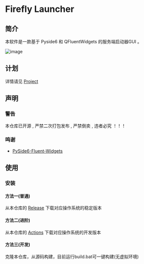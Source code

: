 # Firefly Launcher
## 简介
本软件是一款基于 Pyside6 和 QFluentWidgets 的服务端启动器GUI 。

![image](https://github.com/letheriver2007/Firefly-Launcher/assets/77842352/8e610c83-32bb-40a9-9388-bf4967a63665)
## 计划
详情请见 [Project](https://github.com/letheriver2007/Firefly-Launcher/projects)
## 声明
### 警告
本仓库已开源 , 严禁二次打包发布 , 严禁倒卖 , 违者必究 ！！！
### 鸣谢
 - [PySide6-Fluent-Widgets](https://github.com/zhiyiYo/PyQt-Fluent-Widgets/tree/PySide6)
## 使用
### 安装
#### 方法一(普通)
从本仓库的 [Release](https://github.com/letheriver2007/Firefly-Launcher/releases) 下载对应操作系统的稳定版本
#### 方法二(进阶)
从本仓库的 [Actions](https://github.com/letheriver2007/Firefly-Launcher/actions/) 下载对应操作系统的开发版本
#### 方法三(开发)
克隆本仓库，从源码构建，目前运行build.bat可一键构建(无虚拟环境)
